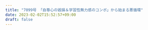 ```yaml
---
title: "7099号 「自尊心の毀損＆学習性無力感のコンボ」から始まる悪循環"
date: 2023-02-02T15:52:57+09:00
draft: false
---
```


```
```

```
```
